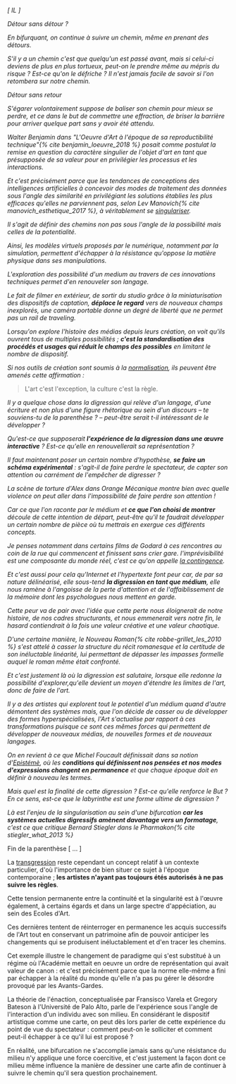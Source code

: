 _[ IL ]_

_Détour sans détour ?_

_En bifurquant, on continue à suivre un chemin, même en prenant des détours._

_S'il y a un chemin c'est que quelqu'un est passé avant, mais si celui-ci deviens de plus en plus tortueux, peut-on le prendre même au mépris du risque ? Est-ce qu'on le défriche ? Il n'est jamais facile de savoir si l'on retombera sur notre chemin._

_Détour sans retour_

_S'égarer volontairement suppose de baliser son chemin pour mieux se perdre, et ce dans le but de commettre une effraction, de briser la barrière pour arriver quelque part sans y avoir été attendu._

_Walter Benjamin dans "L'Oeuvre d'Art à l'époque de sa reproductibilité technique"{% cite benjamin_loeuvre_2018 %} posait comme postulat la remise en question du caractère singulier de l'objet d'art en tant que présupposée de sa valeur pour en privilégier les processus et les interactions._

_Et c'est précisément parce que les tendances de conceptions des intelligences artificielles à concevoir des modes de traitement des données sous l'angle des similarité en privilégiant les solutions établies les plus efficaces qu'elles ne parviennent pas, selon Lev Manovich{% cite manovich_esthetique_2017 %}, à véritablement se [singulariser](https://bifurcation.etxetxe.fr/7-annexes/lexique/)._

_Il s'agit de définir des chemins non pas sous l'angle de la possibilité mais celles de la potentialité._

_Ainsi, les modèles virtuels proposés par le numérique, notamment par la simulation, permettent d'échapper à la résistance qu'oppose la matière physique dans ses manipulations._

_L'exploration des possibilité d'un medium au travers de ces innovations techniques permet d'en renouveler son langage._

_Le fait de filmer en extérieur, de sortir du studio grâce à la miniaturisation des dispositifs de captation, **déplace le regard** vers de nouveaux champs inexplorés, une caméra portable donne un degré de liberté que ne permet pas un rail de traveling._

_Lorsqu'on explore l'histoire des médias depuis leurs création, on voit qu'ils ouvrent tous de multiples possibilités ; **c'est la standardisation des procédés et usages qui réduit le champs des possibles** en limitant le nombre de dispositif._

_Si nos outils de création sont soumis à la [normalisation](https://bifurcation.etxetxe.fr/7-annexes/lexique/), ils peuvent être amenés cette affirmation :_

>L'art c'est l'exception, la culture c'est la règle.

_Il y a quelque chose dans la digression qui relève d'un langage, d'une écriture et non plus d'une figure rhétorique au sein d'un discours &ndash; te souviens-tu de la parenthèse ? &ndash; peut-être serait t-il intéressant de le développer ?_

_Qu'est-ce que supposerait **l'expérience de la digression dans une œuvre interactive** ? Est-ce qu'elle en renouvellerait sa représentation ?_

_Il faut maintenant poser un certain nombre d'hypothèse, **se faire un schéma expérimental** : s'agit-il de faire perdre le spectateur, de capter son attention ou carrément de l'empêcher de digresser ?_

_La scène de torture d'Alex dans Orange Mécanique montre bien avec quelle violence on peut aller dans l'impossibilité de faire perdre son attention !_

_Car ce que l'on raconte par le médium et **ce que l'on choisi de montrer** découle de cette intention de départ, peut-être qu'il te faudrait développer un certain nombre de pièce où tu mettrais en exergue ces différents concepts._

_Je penses notamment dans certains films de Godard à ces rencontres au coin de la rue qui commencent et finissent sans crier gare. l'imprévisibilité est une composante du monde réel, c'est ce qu'on appelle [la contingence](https://bifurcation.etxetxe.fr/7-annexes/lexique/)._

_Et c'est aussi pour cela qu'Internet et l'hypertexte font peur car, de par sa nature délinéarisé, elle sous-tend **la digression en tant que médium**, elle nous ramène à l'angoisse de la perte d'attention et de l'affaiblissement de la mémoire dont les psychologues nous mettent en garde._

_Cette peur va de pair avec l'idée que cette perte nous éloignerait de notre histoire, de nos cadres structurants, et nous emmenerait vers notre fin, le hasard contiendrait à la fois une valeur créative et une valeur chaotique._

_D'une certaine manière, le Nouveau Roman{% cite robbe-grillet_les_2010 %} s'est attelé à casser la structure du récit romanesque et la certitude de son inéluctable linéarité, lui permettant de dépasser les impasses formelle auquel le roman même était confronté._

_Et c'est justement là où la digression est salutaire, lorsque elle redonne la possibilité d'explorer,qu'elle devient un moyen d'étendre les limites de l'art, donc de faire de l'art._

_Il y a des artistes qui explorent tout le potentiel d'un médium quand d'autre démontent des systèmes mais, que l'on décide de casser ou de développer des formes hyperspécialisées, l'Art s'actualise par rapport à ces transformations puisque ce sont ces mêmes forces qui permettent de développer de nouveaux médias, de nouvelles formes et de nouveaux langages._

_On en revient à ce que Michel Foucault définissait dans sa notion d'[Epistémè](https://www.youtube.com/watch?v=ZY7bzIZ7-Ys), où les **conditions qui définissent nos pensées et nos modes d'expressions changent en permanence** et que chaque époque doit en définir à nouveau les termes._

_Mais quel est la finalité de cette digression ? Est-ce qu'elle renforce le But ? En ce sens, est-ce que le labyrinthe est une forme ultime de digression ?_

_Là est l'enjeu de la singularisation au sein d'une bifurcation **car les systèmes actuelles digressifs amènent davantage vers un formatage**, c'est ce que critique Bernard Stiegler dans le Pharmakon{% cite stiegler_what_2013 %}_

Fin de la parenthèse [ ... ]

La [transgression](https://bifurcation.etxetxe.fr/7-annexes/lexique/) reste cependant un concept relatif à un contexte particulier, d'où l'importance de bien situer ce sujet à l'époque contemporaine ; **les artistes n'ayant pas toujours étés autorisés à ne pas suivre les règles**.

Cette tension permanente entre la continuité et la singularité est à l'œuvre également, à certains égards et dans un large spectre d'appéciation, au sein des Ecoles d'Art.

Ces dernières tentent de réinterroger en permanence les acquis successifs de l'Art tout en conservant un patrimoine afin de pouvoir anticiper les changements qui se produisent inéluctablement et d'en tracer les chemins.

Cet exemple illustre le changement de paradigme qui s'est substitué à un régime où l'Académie mettait en oeuvre un ordre de représentation qui avait valeur de canon : et c'est précisément parce que la norme elle-même a fini par échapper à la réalité du monde qu'elle n'a pas pu gérer le désordre provoqué par les Avants-Gardes.

La théorie de l'énaction, conceptualisée par Fransisco Varela et Gregory Bateson à l'Université de Palo Alto, parle de l'expérience sous l'angle de l'interaction d'un individu avec son milieu. En considérant le dispositif artistique comme une carte, on peut dès lors parler de cette expérience du point de vue du spectateur : comment peut-on le solliciter et comment peut-il échapper à ce qu'il lui est proposé ?

En réalité, une bifurcation ne s'accomplie jamais sans qu'une résistance du milieu n'y applique une force coercitive, et c'est justement la façon dont ce milieu même influence la manière de dessiner une carte afin de continuer à suivre le chemin qu'il sera question prochainement.
